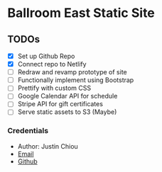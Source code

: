 # Ballroom East Static Site

## TODOs

- [x] Set up Github Repo
- [x] Connect repo to Netlify
- [ ] Redraw and revamp prototype of site
- [ ] Functionally implement using Bootstrap
- [ ] Prettify with custom CSS
- [ ] Google Calendar API for schedule
- [ ] Stripe API for gift certificates
- [ ] Serve static assets to S3 (Maybe)

### Credentials

- Author: Justin Chiou
- [Email](mailto:chiou.kai@gmail.com)
- [Github](https://github.com/shadowlion)